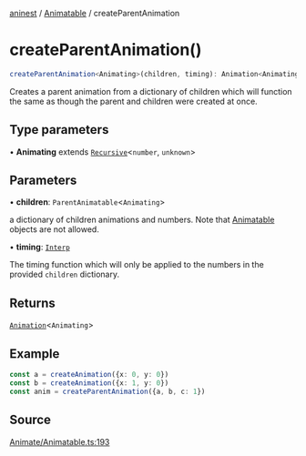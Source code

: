 [aninest](../../index.md) / [Animatable](../index.md) / createParentAnimation

# createParentAnimation()

```ts
createParentAnimation<Animating>(children, timing): Animation<Animating>
```

Creates a parent animation from a dictionary of children which will function the same
as though the parent and children were created at once.

## Type parameters

• **Animating** extends [`Recursive`](../../RecursiveHelpers/type-aliases/Recursive.md)\<`number`, `unknown`\>

## Parameters

• **children**: `ParentAnimatable`\<`Animating`\>

a dictionary of children animations and numbers. 
Note that [Animatable](../../AnimatableTypes/type-aliases/Animatable.md) objects are not allowed.

• **timing**: [`Interp`](../../module:Interp/type-aliases/Interp.md)

The timing function which will only be applied to the numbers in the provided `children` dictionary.

## Returns

[`Animation`](../../AnimatableTypes/type-aliases/Animation.md)\<`Animating`\>

## Example

```ts
const a = createAnimation({x: 0, y: 0})
const b = createAnimation({x: 1, y: 0})
const anim = createParentAnimation({a, b, c: 1})
```

## Source

[Animate/Animatable.ts:193](https://github.com/zphrs/aninest/blob/60918f7/src/Animate/Animatable.ts#L193)
